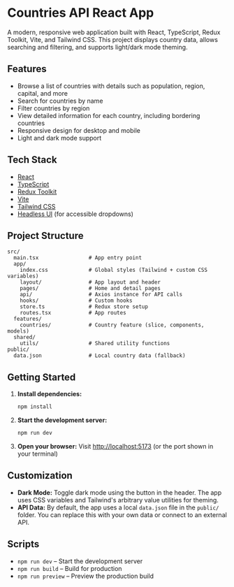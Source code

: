 # Countries API React App

A modern, responsive web application built with React, TypeScript, Redux Toolkit, Vite, and Tailwind CSS. This project displays country data, allows searching and filtering, and supports light/dark mode theming.

## Features

- Browse a list of countries with details such as population, region, capital, and more
- Search for countries by name
- Filter countries by region
- View detailed information for each country, including bordering countries
- Responsive design for desktop and mobile
- Light and dark mode support

## Tech Stack

- [React](https://react.dev/)
- [TypeScript](https://www.typescriptlang.org/)
- [Redux Toolkit](https://redux-toolkit.js.org/)
- [Vite](https://vitejs.dev/)
- [Tailwind CSS](https://tailwindcss.com/)
- [Headless UI](https://headlessui.dev/) (for accessible dropdowns)

## Project Structure

```
src/
  main.tsx                # App entry point
  app/
    index.css             # Global styles (Tailwind + custom CSS variables)
    layout/               # App layout and header
    pages/                # Home and detail pages
    api/                  # Axios instance for API calls
    hooks/                # Custom hooks
    store.ts              # Redux store setup
    routes.tsx            # App routes
  features/
    countries/            # Country feature (slice, components, models)
  shared/
    utils/                # Shared utility functions
public/
  data.json               # Local country data (fallback)
```

## Getting Started

1. **Install dependencies:**
   ```zsh
   npm install
   ```
2. **Start the development server:**
   ```zsh
   npm run dev
   ```
3. **Open your browser:**
   Visit [http://localhost:5173](http://localhost:5173) (or the port shown in your terminal)

## Customization

- **Dark Mode:** Toggle dark mode using the button in the header. The app uses CSS variables and Tailwind's arbitrary value utilities for theming.
- **API Data:** By default, the app uses a local `data.json` file in the `public/` folder. You can replace this with your own data or connect to an external API.

## Scripts

- `npm run dev` – Start the development server
- `npm run build` – Build for production
- `npm run preview` – Preview the production build
